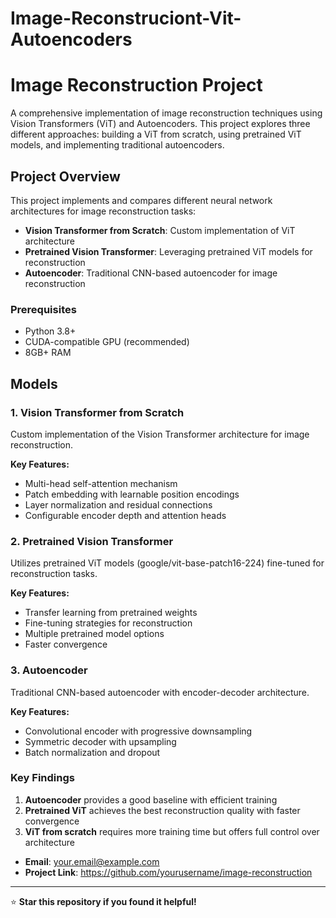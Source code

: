 # Image-Reconstruciont-Vit-Autoencoders
# Image Reconstruction Project

A comprehensive implementation of image reconstruction techniques using Vision Transformers (ViT) and Autoencoders. This project explores three different approaches: building a ViT from scratch, using pretrained ViT models, and implementing traditional autoencoders.

## Project Overview

This project implements and compares different neural network architectures for image reconstruction tasks:

- **Vision Transformer from Scratch**: Custom implementation of ViT architecture
- **Pretrained Vision Transformer**: Leveraging pretrained ViT models for reconstruction
- **Autoencoder**: Traditional CNN-based autoencoder for image reconstruction



### Prerequisites

- Python 3.8+
- CUDA-compatible GPU (recommended)
- 8GB+ RAM


## Models

### 1. Vision Transformer from Scratch

Custom implementation of the Vision Transformer architecture for image reconstruction.

**Key Features:**
- Multi-head self-attention mechanism
- Patch embedding with learnable position encodings
- Layer normalization and residual connections
- Configurable encoder depth and attention heads


### 2. Pretrained Vision Transformer

Utilizes pretrained ViT models (google/vit-base-patch16-224) fine-tuned for reconstruction tasks.

**Key Features:**
- Transfer learning from pretrained weights
- Fine-tuning strategies for reconstruction
- Multiple pretrained model options
- Faster convergence


### 3. Autoencoder

Traditional CNN-based autoencoder with encoder-decoder architecture.

**Key Features:**
- Convolutional encoder with progressive downsampling
- Symmetric decoder with upsampling
- Batch normalization and dropout



### Key Findings

1. **Autoencoder** provides a good baseline with efficient training
2. **Pretrained ViT** achieves the best reconstruction quality with faster convergence
3. **ViT from scratch** requires more training time but offers full control over architecture


- **Email**: your.email@example.com
- **Project Link**: https://github.com/yourusername/image-reconstruction

---

⭐ **Star this repository if you found it helpful!**
